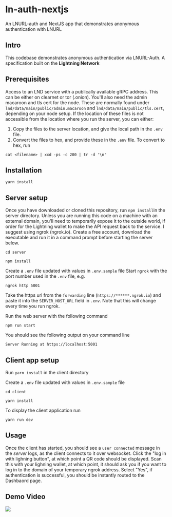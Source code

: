 # ln-auth-nextjs

An LNURL-auth and NextJS app that demonstrates anonymous authentication with LNURL

## Intro

This codebase demonstrates anonymous authentication via LNURL-Auth. A specification built on the **Lightning Network**

## Prerequisites

Access to an LND service with a publically available gRPC address. This can be either on clearnet or tor (.onion). You'll also need the admin macaroon and tls cert for the node. These are normally found under `lnd/data/main/public/admin.macaroon` and `lnd/data/main/public/tls.cert`, depending on your node setup. If the location of these files is not accessible from the location where you run the server, you can either:

1. Copy the files to the server location, and give the local path in the `.env` file.
2. Convert the files to hex, and provide these in the `.env` file. To convert to hex, run

```
cat <filename> | xxd -ps -c 200 | tr -d '\n'
```

## Installation

```
yarn install
```

## Server setup

Once you have downloaded or cloned this repository, run `npm install`in the server directory.
Unless you are running this code on a machine with an external domain, you'll need to temporarily expose it to the outside world, if order for
the Lightning wallet to make the API request back to the service. I suggest using ngrok (ngrok.io). Create a free account, download the executable and run it in a command prompt before starting the server below.

```
cd server

npm install
```

Create a `.env` file updated with values in `.env.sample` file
Start `ngrok` with the port number used in the `.env` file, e.g.

```
ngrok http 5001
```

Take the https url from the `forwarding` line (`https://******.ngrok.io`) and paste it into the `SERVER_HOST_URL` field in `.env`. Note that this will change every time you run ngrok.

Run the web server with the following command

```
npm run start
```

You should see the following output on your command line

```
Server Running at https://localhost:5001
```

## Client app setup

Run `yarn install` in the client directory

Create a `.env` file updated with values in `.env.sample` file

```
cd client

yarn install
```

To display the client application run

```
yarn run dev
```

## Usage

Once the client has started, you should see a `user connected` message in the _server_ logs, as the client connects to it over websocket. Click the "log in with lighning button", at which point a QR code should be displayed. Scan this with your lighning wallet, at which point, it should ask you if you want to log in to the domain of your temporary ngrok address. Select "Yes", if authentication is successful, you should be instantly routed to the Dashbaord page.

## Demo Video

<a href="https://odysee.com/@davidcarrington:3/lnurl-auth-demo2:3" target="_blank"><img src="https://user-images.githubusercontent.com/32391650/216657369-8ea06c45-54f3-48ab-8227-627fc94e8114.png"></a>
